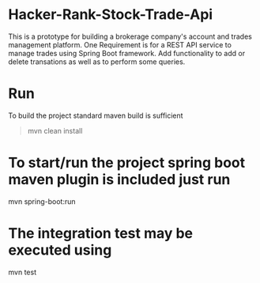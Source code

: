 # Hacker-Rank-Stock-Trade-Api
This is a prototype for building a brokerage company's account and trades management platform. One Requirement is for a REST API service to manage trades using Spring Boot framework. Add functionality to add or delete transations as well as to perform some queries.
 
# Run
To build the project standard maven build is sufficient
> mvn clean install

# To start/run the project spring boot maven plugin is included just run
mvn spring-boot:run

# The integration test may be executed using
mvn test
```
